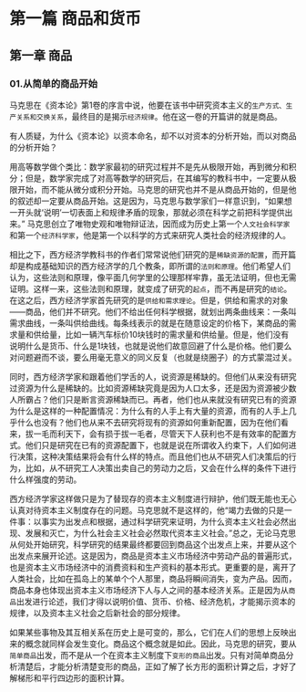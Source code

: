 # 第一篇 商品和货币

## 第一章 商品

### 01.从简单的商品开始

马克思在《资本论》第1卷的序言中说，他要在该书中研究资本主义的`生产方式、生产关系和交换关系`，最终目的是揭示`经济规律`。他在这一卷的开篇讲的就是商品。

有人质疑，为什么《资本论》以资本命名，却不以对资本的分析开始，而以对商品的分析开始？

用高等数学做个类比：数学家最初的研究过程并不是先从极限开始，再到微分和积分；但是，数学家完成了对高等数学的研究后，在其编写的教科书中，一定要从极限开始，而不能从微分或积分开始。马克思的研究也并不是从商品开始的，但是他的叙述却一定要从商品开始。这是因为，马克思与数学家们一样意识到，“如果想一开头就‘说明’一切表面上和规律矛盾的现象，那就必须在科学之前把科学提供出来。”
马克思创立了唯物史观和唯物辩证法，因而成为历史上第一个`人文社会科学家`和第一个`经济科学家`，他是第一个以科学的方式来研究人类社会的经济规律的人。

相比之下，西方经济学教科书的作者们常常说他们研究的是`稀缺资源的配置`，而开篇却是构成基础知识的西方经济学的几个教条，即所谓的`法则和原理`。他们希望人们认为，这些法则和原理，像平面几何学里的公理那样牢靠，虽无法证明，但也无需证明。这样一来，这些法则和原理，就变成了研究的`起点`，而不再是研究的`结论`。在这之后，西方经济学家首先研究的是`供给和需求理论`。但是，供给和需求的对象——商品，他们并不研究。他们不给出任何科学根据，就划出两条曲线来：一条叫需求曲线，一条叫供给曲线。每条线表示的就是在随意设定的价格下，某商品的需求量和供给量，比如一辆汽车标价10块钱时的需求量和供给量。但是，他们没有说明什么是货币、什么是1块钱，也就是说他们故意回避了什么是价格。他们要么对问题避而不谈，要么用毫无意义的同义反复（也就是绕圈子）的方式蒙混过关。

同时，西方经济学家和跟着他们学舌的人，说资源是稀缺的。但他们从来没有研究过资源为什么是稀缺的。比如资源稀缺究竟是因为人口太多，还是因为资源被少数人所霸占？他们只是断言资源稀缺而已。再者，他们也从来就没有研究已有的资源为什么是这样的一种配置情况：为什么有的人手上有大量的资源，而有的人手上几乎什么也没有？他们也从来不去研究将现有的资源如何重新配置，因为在他们看来，拔一毛而利天下，会有损于拔一毛者，尽管天下人获利也不是有效率的配置方式。他们只是研究在已有的资源配置下，也就是说在所谓收入约束下，人们如何进行决策，这种决策结果将会有什么样的特点。而且他们也从不研究人们决策后的行为，比如，从不研究工人决策出卖自己的劳动力之后，又会在什么样的条件下进行什么样强度的劳动。

西方经济学家这样做只是为了替现存的资本主义制度进行辩护，他们既无能也无心认真对待资本主义制度存在的问题。马克思就不是这样的，他“竭力去做的只是一件事：以事实为出发点和根据，通过科学研究来证明，为什么资本主义社会必然出现、发展和灭亡，为什么社会主义社会必然取代资本主义社会。”总之，无论马克思从何处开始研究，科学研究的结果最终都要回到商品这个出发点上来，并要从这个出发点来展开论述。这是因为，商品是资本主义市场经济中劳动产品的普遍形式，也是资本主义市场经济中的消费资料和生产资料的基本形式。更重要的是，离开了人类社会，比如在孤岛上的某单个个人那里，商品将瞬间消失，变为产品。因而，商品本身也体现出资本主义市场经济下人与人之间的基本经济关系。正是因为从`商品`出发进行论述，我们才得以说明价值、货币、价格、经济危机，才能揭示资本的规律，以及资本主义社会之后新社会的部分规律。

如果某些事物及其互相关系在历史上是可变的，那么，它们在人们的思想上反映出来的概念就同样会发生变化。商品这个概念就是如此。因此，马克思的研究，要从`简单商品`出发，而不是从一个在资本主义制度下`变形的商品`出发。只有对简单商品分析清楚后，才能分析清楚变形的商品，正如了解了长方形的面积计算之后，才好了解梯形和平行四边形的面积计算。
